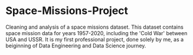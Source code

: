 # Space-Missions-Project
Cleaning and analysis of a space missions dataset.
This dataset contains space mission data for years 1957-2020, including the 'Cold War' between USA and USSR. 
It is my first professional project, done solely by me, as a beiginning of Data Engineering and Data Science journey.

